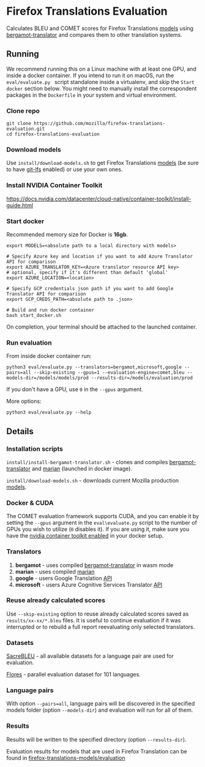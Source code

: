 # Firefox Translations Evaluation
Calculates BLEU and COMET scores for Firefox Translations [models](https://github.com/mozilla/firefox-translations-models)
using [bergamot-translator](https://github.com/mozilla/bergamot-translator) and compares them to other translation systems.

## Running

We recommend running this on a Linux machine with at least one GPU, and inside a docker container. If you intend to run it on macOS, run the `eval/evaluate.py ` script standalone inside a virtualenv, and skip the `Start docker` section below. You might need to manually install the correspondent packages in the `Dockerfile` in your system and virtual environment.

### Clone repo
```
git clone https://github.com/mozilla/firefox-translations-evaluation.git
cd firefox-translations-evaluation
```

### Download models

Use `install/download-models.sh` to get Firefox Translations [models](https://github.com/mozilla/firefox-translations-models) (be sure to have [git-lfs](https://git-lfs.com/) enabled) or use your own ones.

### Install NVIDIA Container Toolkit

https://docs.nvidia.com/datacenter/cloud-native/container-toolkit/install-guide.html

### Start docker
Recommended memory size for Docker is **16gb**.

```
export MODELS=<absolute path to a local directory with models>

# Specify Azure key and location if you want to add Azure Translator API for comparison
export AZURE_TRANSLATOR_KEY=<Azure translator resource API key>
# optional, specify if it's different than default 'global'
export AZURE_LOCATION=<location>

# Specify GCP credentials json path if you want to add Google Translator API for comparison
export GCP_CREDS_PATH=<absolute path to .json>

# Build and run docker container
bash start_docker.sh
```

On completion, your terminal should be attached to the launched container.

### Run evaluation
From inside docker container run:
```
python3 eval/evaluate.py --translators=bergamot,microsoft,google --pairs=all --skip-existing --gpus=1 --evaluation-engine=comet,bleu --models-dir=/models/models/prod --results-dir=/models/evaluation/prod
```

If you don't have a GPU, use `0` in the `--gpus` argument.

More options:
```
python3 eval/evaluate.py --help
```

## Details
### Installation scripts
`install/install-bergamot-translator.sh` - clones and compiles [bergamot-translator](https://github.com/mozilla/bergamot-translator) and [marian](https://github.com/marian-nmt/marian-dev) (launched in docker image).

`install/download-models.sh` - downloads current Mozilla production [models](https://github.com/mozilla/firefox-translations-models).

### Docker & CUDA
The COMET evaluation framework supports CUDA, and you can enable it by setting the `--gpus` argument in the `eval\evaluate.py` script to the number of GPUs you wish to utilize (`0` disables it).
If you are using it, make sure you have the [nvidia container toolkit enabled](https://docs.nvidia.com/datacenter/cloud-native/container-toolkit/install-guide.html#docker) in your docker setup.

### Translators
1. **bergamot** - uses compiled [bergamot-translator](https://github.com/mozilla/bergamot-translator) in wasm mode
2. **marian** - uses compiled [marian](https://github.com/marian-nmt/marian-dev)
3. **google** - users Google Translation [API](https://cloud.google.com/translate)
4. **microsoft** - users Azure Cognitive Services Translator [API](https://azure.microsoft.com/en-us/services/cognitive-services/translator/)

### Reuse already calculated scores
Use `--skip-existing` option to reuse already calculated scores saved as `results/xx-xx/*.bleu` files.
It is useful to continue evaluation if it was interrupted
or to rebuild a full report reevaluating only selected translators.

### Datasets
[SacreBLEU](https://github.com/mjpost/sacrebleu) - all available datasets for a language pair are used for evaluation.

[Flores](https://github.com/facebookresearch/flores) - parallel evaluation dataset for 101 languages.

### Language pairs
With option `--pairs=all`, language pairs will be discovered
in the specified models folder (option `--models-dir`)
and evaluation will run for all of them.

### Results
Results will be written to the specified directory (option `--results-dir`).

Evaluation results for models that are used in Firefox Translation can be found in [firefox-translations-models/evaluation](https://github.com/mozilla/firefox-translations-models/tree/main/evaluation)
